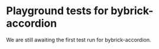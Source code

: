 # Playground tests for bybrick-accordion
We are still awaiting the first test run for bybrick-accordion.
